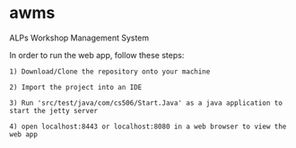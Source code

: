 # awms
ALPs Workshop Management System

In order to run the web app, follow these steps:

    1) Download/Clone the repository onto your machine
    
    2) Import the project into an IDE
    
    3) Run 'src/test/java/com/cs506/Start.Java' as a java application to start the jetty server
    
    4) open localhost:8443 or localhost:8080 in a web browser to view the web app
    
